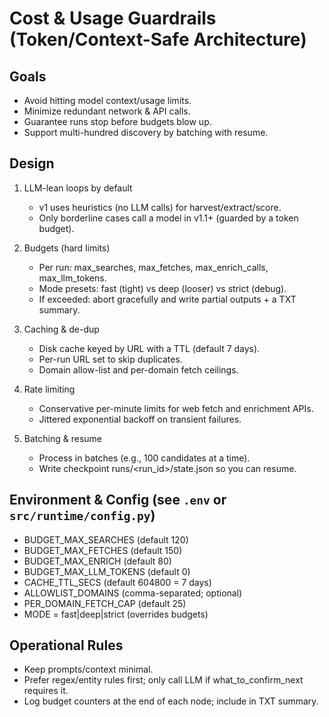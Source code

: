 # Cost & Usage Guardrails (Token/Context-Safe Architecture)

## Goals
- Avoid hitting model context/usage limits.
- Minimize redundant network & API calls.
- Guarantee runs stop before budgets blow up.
- Support multi-hundred discovery by batching with resume.

## Design
1. LLM-lean loops by default
   - v1 uses heuristics (no LLM calls) for harvest/extract/score.
   - Only borderline cases call a model in v1.1+ (guarded by a token budget).

2. Budgets (hard limits)
   - Per run: max_searches, max_fetches, max_enrich_calls, max_llm_tokens.
   - Mode presets: fast (tight) vs deep (looser) vs strict (debug).
   - If exceeded: abort gracefully and write partial outputs + a TXT summary.

3. Caching & de-dup
   - Disk cache keyed by URL with a TTL (default 7 days).
   - Per-run URL set to skip duplicates.
   - Domain allow-list and per-domain fetch ceilings.

4. Rate limiting
   - Conservative per-minute limits for web fetch and enrichment APIs.
   - Jittered exponential backoff on transient failures.

5. Batching & resume
   - Process in batches (e.g., 100 candidates at a time).
   - Write checkpoint runs/<run_id>/state.json so you can resume.

## Environment & Config (see `.env` or `src/runtime/config.py`)
- BUDGET_MAX_SEARCHES (default 120)
- BUDGET_MAX_FETCHES (default 150)
- BUDGET_MAX_ENRICH (default 80)
- BUDGET_MAX_LLM_TOKENS (default 0)
- CACHE_TTL_SECS (default 604800 = 7 days)
- ALLOWLIST_DOMAINS (comma-separated; optional)
- PER_DOMAIN_FETCH_CAP (default 25)
- MODE = fast|deep|strict (overrides budgets)

## Operational Rules
- Keep prompts/context minimal.
- Prefer regex/entity rules first; only call LLM if what_to_confirm_next requires it.
- Log budget counters at the end of each node; include in TXT summary.
